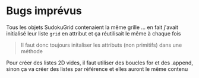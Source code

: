 # Bugs imprévus
Tous les objets SudokuGrid contenaient la même grille ...
en fait j'avait initialisé leur liste `grid` en attribut et ça réutilisait le même à chaque fois

> Il faut donc toujours initaliser les attributs (non primitifs) dans une méthode

Pour créer des listes 2D vides, il faut utiliser des boucles for et des .append, sinon ça va créer des listes
par référence et elles auront le même contenu